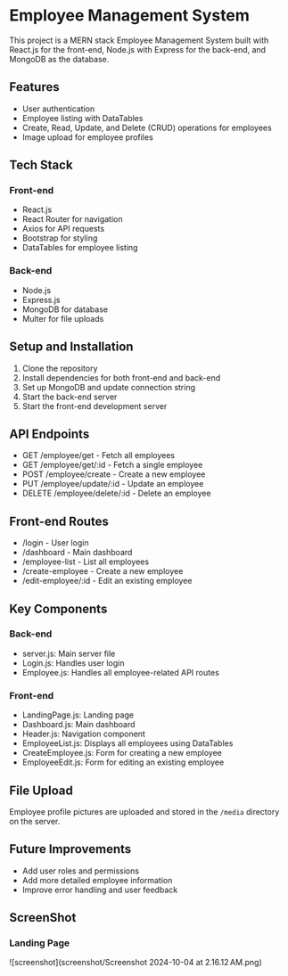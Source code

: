 # Employee Management System

This project is a MERN stack Employee Management System built with React.js for the front-end, Node.js with Express for the back-end, and MongoDB as the database.

## Features

- User authentication
- Employee listing with DataTables
- Create, Read, Update, and Delete (CRUD) operations for employees
- Image upload for employee profiles
    
## Tech Stack

### Front-end
- React.js
- React Router for navigation
- Axios for API requests
- Bootstrap for styling
- DataTables for employee listing

### Back-end
- Node.js
- Express.js
- MongoDB for database
- Multer for file uploads


## Setup and Installation

1. Clone the repository
2. Install dependencies for both front-end and back-end
3. Set up MongoDB and update connection string
4. Start the back-end server
5. Start the front-end development server

## API Endpoints

- GET /employee/get - Fetch all employees
- GET /employee/get/:id - Fetch a single employee
- POST /employee/create - Create a new employee
- PUT /employee/update/:id - Update an employee
- DELETE /employee/delete/:id - Delete an employee

## Front-end Routes

- /login - User login
- /dashboard - Main dashboard
- /employee-list - List all employees
- /create-employee - Create a new employee
- /edit-employee/:id - Edit an existing employee

## Key Components

### Back-end
- server.js: Main server file
- Login.js: Handles user login
- Employee.js: Handles all employee-related API routes



### Front-end
- LandingPage.js: Landing page
- Dashboard.js: Main dashboard
- Header.js: Navigation component
- EmployeeList.js: Displays all employees using DataTables
- CreateEmployee.js: Form for creating a new employee
- EmployeeEdit.js: Form for editing an existing employee




## File Upload

Employee profile pictures are uploaded and stored in the `/media` directory on the server.

## Future Improvements

- Add user roles and permissions
- Add more detailed employee information
- Improve error handling and user feedback

## ScreenShot
### Landing Page

![screenshot](screenshot/Screenshot 2024-10-04 at 2.16.12 AM.png)

